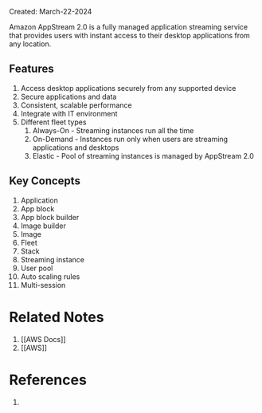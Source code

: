 Created: March-22-2024

Amazon AppStream 2.0 is a fully managed application streaming service that provides users with instant access to their desktop applications from any location.
## Features

1. Access desktop applications securely from any supported device
2. Secure applications and data
3. Consistent, scalable performance
4. Integrate with IT environment
5. Different fleet types
	1. Always-On - Streaming instances run all the time
	2. On-Demand - Instances run only when users are streaming applications and desktops
	3. Elastic - Pool of streaming instances is managed by AppStream 2.0
## Key Concepts

1. Application
2. App block
3. App block builder
4. Image builder
5. Image
6. Fleet
7. Stack
8. Streaming instance
9. User pool
10. Auto scaling rules
11. Multi-session
# Related Notes

1. [[AWS Docs]]
2. [[AWS]]
# References

1. 
